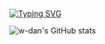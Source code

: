 [![Typing SVG](https://readme-typing-svg.herokuapp.com?lines=w-dan;Welcome)](https://git.io/typing-svg)





![w-dan's GitHub stats](https://github-readme-stats.vercel.app/api?username=w-dan&show_icons=true&theme=github_dark)
